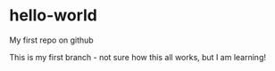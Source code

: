 # hello-world
My first repo on github

This is my first branch - not sure how this all works, but I am learning!
